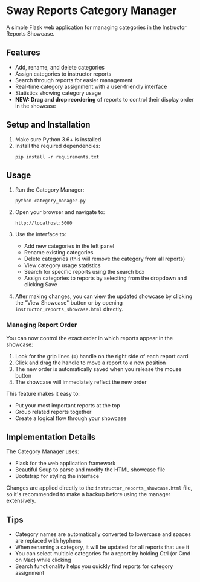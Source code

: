 # Sway Reports Category Manager

A simple Flask web application for managing categories in the Instructor Reports Showcase.

## Features

- Add, rename, and delete categories
- Assign categories to instructor reports
- Search through reports for easier management
- Real-time category assignment with a user-friendly interface
- Statistics showing category usage
- **NEW: Drag and drop reordering** of reports to control their display order in the showcase

## Setup and Installation

1. Make sure Python 3.6+ is installed
2. Install the required dependencies:
   ```
   pip install -r requirements.txt
   ```

## Usage

1. Run the Category Manager:
   ```
   python category_manager.py
   ```

2. Open your browser and navigate to:
   ```
   http://localhost:5000
   ```

3. Use the interface to:
   - Add new categories in the left panel
   - Rename existing categories
   - Delete categories (this will remove the category from all reports)
   - View category usage statistics
   - Search for specific reports using the search box
   - Assign categories to reports by selecting from the dropdown and clicking Save

4. After making changes, you can view the updated showcase by clicking the "View Showcase" button or by opening `instructor_reports_showcase.html` directly.

### Managing Report Order

You can now control the exact order in which reports appear in the showcase:

1. Look for the grip lines (≡) handle on the right side of each report card
2. Click and drag the handle to move a report to a new position
3. The new order is automatically saved when you release the mouse button
4. The showcase will immediately reflect the new order

This feature makes it easy to:
- Put your most important reports at the top
- Group related reports together
- Create a logical flow through your showcase

## Implementation Details

The Category Manager uses:
- Flask for the web application framework
- Beautiful Soup to parse and modify the HTML showcase file
- Bootstrap for styling the interface

Changes are applied directly to the `instructor_reports_showcase.html` file, so it's recommended to make a backup before using the manager extensively.

## Tips

- Category names are automatically converted to lowercase and spaces are replaced with hyphens
- When renaming a category, it will be updated for all reports that use it
- You can select multiple categories for a report by holding Ctrl (or Cmd on Mac) while clicking
- Search functionality helps you quickly find reports for category assignment 